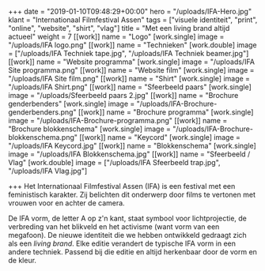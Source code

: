 +++
date = "2019-01-10T09:48:29+00:00"
hero = "/uploads/IFA-Hero.jpg"
klant = "Internationaal Filmfestival Assen"
tags = ["visuele identiteit", "print", "online", "website", "shirt", "vlag"]
title = "Met een living brand altijd actueel"
weight = 7
[[work]]
name = "Logo"
[work.single]
image = "/uploads/IFA logo.png"
[[work]]
name = "Technieken"
[work.double]
image = ["/uploads/IFA Techniek tape.jpg", "/uploads/IFA Techniek beamer.jpg"]
[[work]]
name = "Website programma"
[work.single]
image = "/uploads/IFA Site programma.png"
[[work]]
name = "Website film"
[work.single]
image = "/uploads/IFA Site film.png"
[[work]]
name = "Shirt"
[work.single]
image = "/uploads/IFA Shirt.png"
[[work]]
name = "Sfeerbeeld paars"
[work.single]
image = "/uploads/Sfeerbeeld paars 2.jpg"
[[work]]
name = "Brochure genderbenders"
[work.single]
image = "/uploads/IFA-Brochure-genderbenders.png"
[[work]]
name = "Brochure programma"
[work.single]
image = "/uploads/IFA-Brochure-programma.png"
[[work]]
name = "Brochure blokkenschema"
[work.single]
image = "/uploads/IFA-Brochure-blokkenschema.png"
[[work]]
name = "Keycord"
[work.single]
image = "/uploads/IFA Keycord.jpg"
[[work]]
name = "Blokkenschema"
[work.single]
image = "/uploads/IFA Blokkenschema.jpg"
[[work]]
name = "Sfeerbeeld / Vlag"
[work.double]
image = ["/uploads/IFA Sfeerbeeld trap.jpg", "/uploads/IFA Vlag.jpg"]

+++
Het Internationaal Filmfestival Assen (IFA) is een festival met een feministisch karakter. Zij belichten dit onderwerp door films te vertonen met vrouwen voor en achter de camera.

De IFA vorm, de letter A op z'n kant, staat symbool voor lichtprojectie, de verbreding van het blikveld en het activisme (want vorm van een megafoon). De nieuwe identiteit die we hebben ontwikkeld gedraagt zich als een _living brand_. Elke editie verandert de typische IFA vorm in een andere techniek. Passend bij die editie en altijd herkenbaar door de vorm en de kleur.